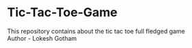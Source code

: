 # Tic-Tac-Toe-Game
This repository contains about the tic tac toe full fledged game
<br>
Author - Lokesh Gotham
